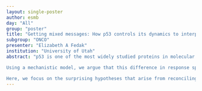 ```yaml
---
layout: single-poster
author: esmb
day: "All"
group: "poster"
title: "Getting mixed messages: How p53 controls its dynamics to interpret variable upstream signals"
subgroup: "ONCO"
presenter: "Elizabeth A Fedak"
institution: "University of Utah"
abstract: "p53 is one of the most widely studied proteins in molecular biology for its central role in tumorigenesis. In a healthy, replicating cell, p53 makes cell fate decisions based on signals it receives from repair pathways. Not only must p53 consolidate information from multiple sources, the signals it receives do not correspond exactly to the total amount of damage in the cell; rather, comparably lethal amounts of damage can induce dissimilar signals. For example, gamma radiation induces DNA lesions that p53-activating kinases bind to within minutes, while the DNA lesions created by UV radiation are harder for the cell to detect and only communicate with p53-activating kinases during repair. 

Using a mechanistic model, we argue that this difference in response speed causes distinct dynamical profiles of p53 to arise. If p53 receives a strong signal with a short duration, as it would for a low dose of gamma radiation, the cell would be susceptible to premature apoptosis if p53 became overactive due to this signal. Instead, causing p53 to oscillate weakens its response and the signal only recovers if the damage persists after the initial round of suppression. For UV radiation, the delay between damage induction and communication to p53 creates a signal that starts low and increases over several hours. An under-regulated system may ignore a weak but long-lasting signal even if it represents extensive DNA damage. Instead, because this system can escape to a bistable region with higher levels of p53 at intermediate levels of activating signal, the cell can compensate for low kinase activation by raising the amount of available substrate. This allows active p53 to accumulate when exposed to a low but durable signal. Other models have focused on the mechanistic cause of p53 oscillations; this model provides a hypothesis as to why they exist.

Here, we focus on the surprising hypotheses that arise from reconciling p53's paradoxical behavior and discuss how this model extends our knowledge of tumor survival strategies."
---
```

